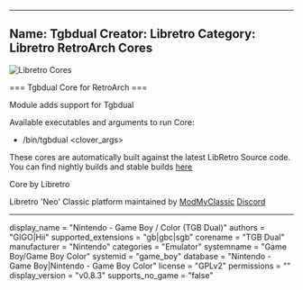 -----------------------
Name: Tgbdual
Creator: Libretro
Category: Libretro RetroArch Cores
-----------------------
![Libretro Cores](https://modmyclassic.com/wp-content/uploads/2020/06/LibRetroNeoCoresSmall.png)

=== Tgbdual Core for RetroArch ===

Module adds support for Tgbdual

Available executables and arguments to run Core:
- /bin/tgbdual <rom> <clover_args>

These cores are automatically built against the latest LibRetro Source code. You can find nightly builds and stable builds [here](https://modmyclassic.com/hmodcores)

Core by Libretro

Libretro 'Neo' Classic platform maintained by [ModMyClassic](https://modmyclassic.com) [Discord](https://modmyclassic.com/discord)

-----------------------

display_name = "Nintendo - Game Boy / Color (TGB Dual)"
authors = "GIGO|Hii"
supported_extensions = "gb|gbc|sgb"
corename = "TGB Dual"
manufacturer = "Nintendo"
categories = "Emulator"
systemname = "Game Boy/Game Boy Color"
systemid = "game_boy"
database = "Nintendo - Game Boy|Nintendo - Game Boy Color"
license = "GPLv2"
permissions = ""
display_version = "v0.8.3"
supports_no_game = "false"
